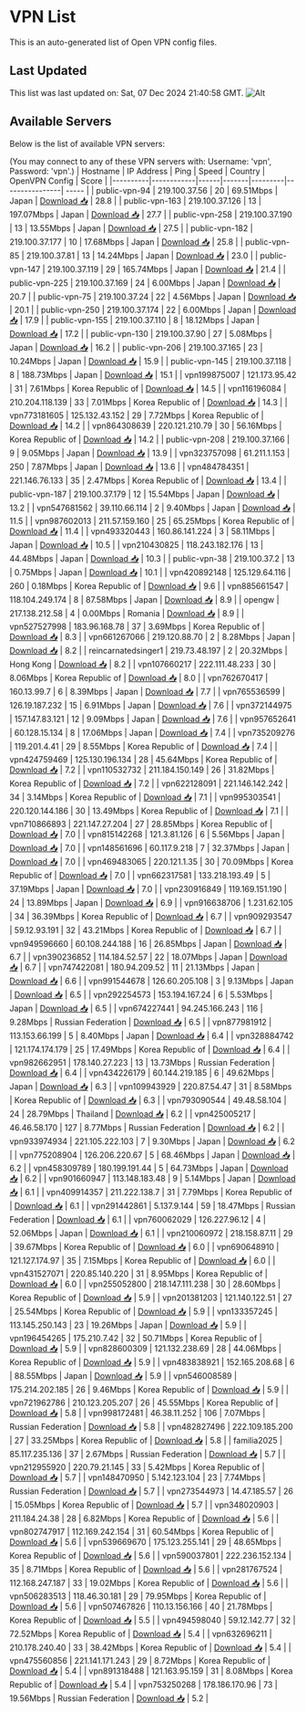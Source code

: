 # VPN List

This is an auto-generated list of Open VPN config files.

## Last Updated

This list was last updated on: Sat, 07 Dec 2024 21:40:58 GMT.
![Alt](https://repobeats.axiom.co/api/embed/186b98318ef1479477931607c1ad7d823f12451f.svg "Repobeats analytics image")

## Available Servers

Below is the list of available VPN servers:

(You may connect to any of these VPN servers with: Username: 'vpn', Password: 'vpn'.)
| Hostname | IP Address | Ping | Speed | Country | OpenVPN Config | Score |
|----------|------------|------|-------|---------|----------------| ----- |
| public-vpn-94 | 219.100.37.56 | 20 | 69.51Mbps | Japan | [Download 📥](./configs/server_0_JP.ovpn) | 28.8 |
| public-vpn-163 | 219.100.37.126 | 13 | 197.07Mbps | Japan | [Download 📥](./configs/server_1_JP.ovpn) | 27.7 |
| public-vpn-258 | 219.100.37.190 | 13 | 13.55Mbps | Japan | [Download 📥](./configs/server_2_JP.ovpn) | 27.5 |
| public-vpn-182 | 219.100.37.177 | 10 | 17.68Mbps | Japan | [Download 📥](./configs/server_3_JP.ovpn) | 25.8 |
| public-vpn-85 | 219.100.37.81 | 13 | 14.24Mbps | Japan | [Download 📥](./configs/server_4_JP.ovpn) | 23.0 |
| public-vpn-147 | 219.100.37.119 | 29 | 165.74Mbps | Japan | [Download 📥](./configs/server_5_JP.ovpn) | 21.4 |
| public-vpn-225 | 219.100.37.169 | 24 | 6.00Mbps | Japan | [Download 📥](./configs/server_6_JP.ovpn) | 20.7 |
| public-vpn-75 | 219.100.37.24 | 22 | 4.56Mbps | Japan | [Download 📥](./configs/server_7_JP.ovpn) | 20.1 |
| public-vpn-250 | 219.100.37.174 | 22 | 6.00Mbps | Japan | [Download 📥](./configs/server_8_JP.ovpn) | 17.9 |
| public-vpn-155 | 219.100.37.110 | 8 | 18.12Mbps | Japan | [Download 📥](./configs/server_9_JP.ovpn) | 17.2 |
| public-vpn-130 | 219.100.37.90 | 27 | 5.08Mbps | Japan | [Download 📥](./configs/server_10_JP.ovpn) | 16.2 |
| public-vpn-206 | 219.100.37.165 | 23 | 10.24Mbps | Japan | [Download 📥](./configs/server_11_JP.ovpn) | 15.9 |
| public-vpn-145 | 219.100.37.118 | 8 | 188.73Mbps | Japan | [Download 📥](./configs/server_12_JP.ovpn) | 15.1 |
| vpn199875007 | 121.173.95.42 | 31 | 7.61Mbps | Korea Republic of | [Download 📥](./configs/server_13_KR.ovpn) | 14.5 |
| vpn116196084 | 210.204.118.139 | 33 | 7.01Mbps | Korea Republic of | [Download 📥](./configs/server_14_KR.ovpn) | 14.3 |
| vpn773181605 | 125.132.43.152 | 29 | 7.72Mbps | Korea Republic of | [Download 📥](./configs/server_15_KR.ovpn) | 14.2 |
| vpn864308639 | 220.121.210.79 | 30 | 56.16Mbps | Korea Republic of | [Download 📥](./configs/server_16_KR.ovpn) | 14.2 |
| public-vpn-208 | 219.100.37.166 | 9 | 9.05Mbps | Japan | [Download 📥](./configs/server_17_JP.ovpn) | 13.9 |
| vpn323757098 | 61.211.1.153 | 250 | 7.87Mbps | Japan | [Download 📥](./configs/server_18_JP.ovpn) | 13.6 |
| vpn484784351 | 221.146.76.133 | 35 | 2.47Mbps | Korea Republic of | [Download 📥](./configs/server_19_KR.ovpn) | 13.4 |
| public-vpn-187 | 219.100.37.179 | 12 | 15.54Mbps | Japan | [Download 📥](./configs/server_20_JP.ovpn) | 13.2 |
| vpn547681562 | 39.110.66.114 | 2 | 9.40Mbps | Japan | [Download 📥](./configs/server_21_JP.ovpn) | 11.5 |
| vpn987602013 | 211.57.159.160 | 25 | 65.25Mbps | Korea Republic of | [Download 📥](./configs/server_22_KR.ovpn) | 11.4 |
| vpn493320443 | 160.86.141.224 | 3 | 58.11Mbps | Japan | [Download 📥](./configs/server_23_JP.ovpn) | 10.5 |
| vpn210430825 | 118.243.182.176 | 13 | 44.48Mbps | Japan | [Download 📥](./configs/server_24_JP.ovpn) | 10.3 |
| public-vpn-38 | 219.100.37.2 | 13 | 0.75Mbps | Japan | [Download 📥](./configs/server_25_JP.ovpn) | 10.1 |
| vpn420892148 | 125.129.64.116 | 260 | 0.18Mbps | Korea Republic of | [Download 📥](./configs/server_26_KR.ovpn) | 9.6 |
| vpn885661547 | 118.104.249.174 | 8 | 87.58Mbps | Japan | [Download 📥](./configs/server_27_JP.ovpn) | 8.9 |
| opengw | 217.138.212.58 | 4 | 0.00Mbps | Romania | [Download 📥](./configs/server_28_RO.ovpn) | 8.9 |
| vpn527527998 | 183.96.168.78 | 37 | 3.69Mbps | Korea Republic of | [Download 📥](./configs/server_29_KR.ovpn) | 8.3 |
| vpn661267066 | 219.120.88.70 | 2 | 8.28Mbps | Japan | [Download 📥](./configs/server_30_JP.ovpn) | 8.2 |
| reincarnatedsinger1 | 219.73.48.197 | 2 | 20.32Mbps | Hong Kong | [Download 📥](./configs/server_31_HK.ovpn) | 8.2 |
| vpn107660217 | 222.111.48.233 | 30 | 8.06Mbps | Korea Republic of | [Download 📥](./configs/server_32_KR.ovpn) | 8.0 |
| vpn762670417 | 160.13.99.7 | 6 | 8.39Mbps | Japan | [Download 📥](./configs/server_33_JP.ovpn) | 7.7 |
| vpn765536599 | 126.19.187.232 | 15 | 6.91Mbps | Japan | [Download 📥](./configs/server_34_JP.ovpn) | 7.6 |
| vpn372144975 | 157.147.83.121 | 12 | 9.09Mbps | Japan | [Download 📥](./configs/server_35_JP.ovpn) | 7.6 |
| vpn957652641 | 60.128.15.134 | 8 | 17.06Mbps | Japan | [Download 📥](./configs/server_36_JP.ovpn) | 7.4 |
| vpn735209276 | 119.201.4.41 | 29 | 8.55Mbps | Korea Republic of | [Download 📥](./configs/server_37_KR.ovpn) | 7.4 |
| vpn424759469 | 125.130.196.134 | 28 | 45.64Mbps | Korea Republic of | [Download 📥](./configs/server_38_KR.ovpn) | 7.2 |
| vpn110532732 | 211.184.150.149 | 26 | 31.82Mbps | Korea Republic of | [Download 📥](./configs/server_39_KR.ovpn) | 7.2 |
| vpn622128091 | 221.146.142.242 | 34 | 3.14Mbps | Korea Republic of | [Download 📥](./configs/server_40_KR.ovpn) | 7.1 |
| vpn995303541 | 220.120.144.186 | 30 | 13.49Mbps | Korea Republic of | [Download 📥](./configs/server_41_KR.ovpn) | 7.1 |
| vpn710866893 | 221.147.27.204 | 27 | 28.85Mbps | Korea Republic of | [Download 📥](./configs/server_42_KR.ovpn) | 7.0 |
| vpn815142268 | 121.3.81.126 | 6 | 5.56Mbps | Japan | [Download 📥](./configs/server_43_JP.ovpn) | 7.0 |
| vpn148561696 | 60.117.9.218 | 7 | 32.37Mbps | Japan | [Download 📥](./configs/server_44_JP.ovpn) | 7.0 |
| vpn469483065 | 220.121.1.35 | 30 | 70.09Mbps | Korea Republic of | [Download 📥](./configs/server_45_KR.ovpn) | 7.0 |
| vpn662317581 | 133.218.193.49 | 5 | 37.19Mbps | Japan | [Download 📥](./configs/server_46_JP.ovpn) | 7.0 |
| vpn230916849 | 119.169.151.190 | 24 | 13.89Mbps | Japan | [Download 📥](./configs/server_47_JP.ovpn) | 6.9 |
| vpn916638706 | 1.231.62.105 | 34 | 36.39Mbps | Korea Republic of | [Download 📥](./configs/server_48_KR.ovpn) | 6.7 |
| vpn909293547 | 59.12.93.191 | 32 | 43.21Mbps | Korea Republic of | [Download 📥](./configs/server_49_KR.ovpn) | 6.7 |
| vpn949596660 | 60.108.244.188 | 16 | 26.85Mbps | Japan | [Download 📥](./configs/server_50_JP.ovpn) | 6.7 |
| vpn390236852 | 114.184.52.57 | 22 | 18.07Mbps | Japan | [Download 📥](./configs/server_51_JP.ovpn) | 6.7 |
| vpn747422081 | 180.94.209.52 | 11 | 21.13Mbps | Japan | [Download 📥](./configs/server_52_JP.ovpn) | 6.6 |
| vpn991544678 | 126.60.205.108 | 3 | 9.13Mbps | Japan | [Download 📥](./configs/server_53_JP.ovpn) | 6.5 |
| vpn292254573 | 153.194.167.24 | 6 | 5.53Mbps | Japan | [Download 📥](./configs/server_54_JP.ovpn) | 6.5 |
| vpn674227441 | 94.245.166.243 | 116 | 9.28Mbps | Russian Federation | [Download 📥](./configs/server_55_RU.ovpn) | 6.5 |
| vpn877981912 | 113.153.66.199 | 5 | 8.40Mbps | Japan | [Download 📥](./configs/server_56_JP.ovpn) | 6.4 |
| vpn328884742 | 121.174.174.179 | 25 | 17.49Mbps | Korea Republic of | [Download 📥](./configs/server_57_KR.ovpn) | 6.4 |
| vpn982662951 | 178.140.27.223 | 13 | 13.73Mbps | Russian Federation | [Download 📥](./configs/server_58_RU.ovpn) | 6.4 |
| vpn434226179 | 60.144.219.185 | 6 | 49.62Mbps | Japan | [Download 📥](./configs/server_59_JP.ovpn) | 6.3 |
| vpn109943929 | 220.87.54.47 | 31 | 8.58Mbps | Korea Republic of | [Download 📥](./configs/server_60_KR.ovpn) | 6.3 |
| vpn793090544 | 49.48.58.104 | 24 | 28.79Mbps | Thailand | [Download 📥](./configs/server_61_TH.ovpn) | 6.2 |
| vpn425005217 | 46.46.58.170 | 127 | 8.77Mbps | Russian Federation | [Download 📥](./configs/server_62_RU.ovpn) | 6.2 |
| vpn933974934 | 221.105.222.103 | 7 | 9.30Mbps | Japan | [Download 📥](./configs/server_63_JP.ovpn) | 6.2 |
| vpn775208904 | 126.206.220.67 | 5 | 68.46Mbps | Japan | [Download 📥](./configs/server_64_JP.ovpn) | 6.2 |
| vpn458309789 | 180.199.191.44 | 5 | 64.73Mbps | Japan | [Download 📥](./configs/server_65_JP.ovpn) | 6.2 |
| vpn901660947 | 113.148.183.48 | 9 | 5.14Mbps | Japan | [Download 📥](./configs/server_66_JP.ovpn) | 6.1 |
| vpn409914357 | 211.222.138.7 | 31 | 7.79Mbps | Korea Republic of | [Download 📥](./configs/server_67_KR.ovpn) | 6.1 |
| vpn291442861 | 5.137.9.144 | 59 | 18.47Mbps | Russian Federation | [Download 📥](./configs/server_68_RU.ovpn) | 6.1 |
| vpn760062029 | 126.227.96.12 | 4 | 52.06Mbps | Japan | [Download 📥](./configs/server_69_JP.ovpn) | 6.1 |
| vpn210060972 | 218.158.87.11 | 29 | 39.67Mbps | Korea Republic of | [Download 📥](./configs/server_70_KR.ovpn) | 6.0 |
| vpn690648910 | 121.127.174.97 | 35 | 7.15Mbps | Korea Republic of | [Download 📥](./configs/server_71_KR.ovpn) | 6.0 |
| vpn431527071 | 220.85.140.220 | 31 | 8.95Mbps | Korea Republic of | [Download 📥](./configs/server_72_KR.ovpn) | 6.0 |
| vpn255052800 | 218.147.111.238 | 30 | 28.60Mbps | Korea Republic of | [Download 📥](./configs/server_73_KR.ovpn) | 5.9 |
| vpn201381203 | 121.140.122.51 | 27 | 25.54Mbps | Korea Republic of | [Download 📥](./configs/server_74_KR.ovpn) | 5.9 |
| vpn133357245 | 113.145.250.143 | 23 | 19.26Mbps | Japan | [Download 📥](./configs/server_75_JP.ovpn) | 5.9 |
| vpn196454265 | 175.210.7.42 | 32 | 50.71Mbps | Korea Republic of | [Download 📥](./configs/server_76_KR.ovpn) | 5.9 |
| vpn828600309 | 121.132.238.69 | 28 | 44.06Mbps | Korea Republic of | [Download 📥](./configs/server_77_KR.ovpn) | 5.9 |
| vpn483838921 | 152.165.208.68 | 6 | 88.55Mbps | Japan | [Download 📥](./configs/server_78_JP.ovpn) | 5.9 |
| vpn546008589 | 175.214.202.185 | 26 | 9.46Mbps | Korea Republic of | [Download 📥](./configs/server_79_KR.ovpn) | 5.9 |
| vpn721962786 | 210.123.205.207 | 26 | 45.55Mbps | Korea Republic of | [Download 📥](./configs/server_80_KR.ovpn) | 5.8 |
| vpn998172481 | 46.38.11.252 | 106 | 7.07Mbps | Russian Federation | [Download 📥](./configs/server_81_RU.ovpn) | 5.8 |
| vpn482827496 | 222.109.185.200 | 27 | 33.25Mbps | Korea Republic of | [Download 📥](./configs/server_82_KR.ovpn) | 5.8 |
| familia2025 | 85.117.235.136 | 37 | 2.67Mbps | Russian Federation | [Download 📥](./configs/server_83_RU.ovpn) | 5.7 |
| vpn212955920 | 220.79.21.145 | 33 | 5.42Mbps | Korea Republic of | [Download 📥](./configs/server_84_KR.ovpn) | 5.7 |
| vpn148470950 | 5.142.123.104 | 23 | 7.74Mbps | Russian Federation | [Download 📥](./configs/server_85_RU.ovpn) | 5.7 |
| vpn273544973 | 14.47.185.57 | 26 | 15.05Mbps | Korea Republic of | [Download 📥](./configs/server_86_KR.ovpn) | 5.7 |
| vpn348020903 | 211.184.24.38 | 28 | 6.82Mbps | Korea Republic of | [Download 📥](./configs/server_87_KR.ovpn) | 5.6 |
| vpn802747917 | 112.169.242.154 | 31 | 60.54Mbps | Korea Republic of | [Download 📥](./configs/server_88_KR.ovpn) | 5.6 |
| vpn539669670 | 175.123.255.141 | 29 | 48.65Mbps | Korea Republic of | [Download 📥](./configs/server_89_KR.ovpn) | 5.6 |
| vpn590037801 | 222.236.152.134 | 35 | 8.71Mbps | Korea Republic of | [Download 📥](./configs/server_90_KR.ovpn) | 5.6 |
| vpn281767524 | 112.168.247.187 | 33 | 19.02Mbps | Korea Republic of | [Download 📥](./configs/server_91_KR.ovpn) | 5.6 |
| vpn506283513 | 118.46.30.181 | 29 | 79.95Mbps | Korea Republic of | [Download 📥](./configs/server_92_KR.ovpn) | 5.6 |
| vpn507467826 | 110.13.156.166 | 40 | 21.78Mbps | Korea Republic of | [Download 📥](./configs/server_93_KR.ovpn) | 5.5 |
| vpn494598040 | 59.12.142.77 | 32 | 72.52Mbps | Korea Republic of | [Download 📥](./configs/server_94_KR.ovpn) | 5.4 |
| vpn632696211 | 210.178.240.40 | 33 | 38.42Mbps | Korea Republic of | [Download 📥](./configs/server_95_KR.ovpn) | 5.4 |
| vpn475560856 | 221.141.171.243 | 29 | 8.72Mbps | Korea Republic of | [Download 📥](./configs/server_96_KR.ovpn) | 5.4 |
| vpn891318488 | 121.163.95.159 | 31 | 8.08Mbps | Korea Republic of | [Download 📥](./configs/server_97_KR.ovpn) | 5.4 |
| vpn753250268 | 178.186.170.96 | 73 | 19.56Mbps | Russian Federation | [Download 📥](./configs/server_98_RU.ovpn) | 5.2 |
